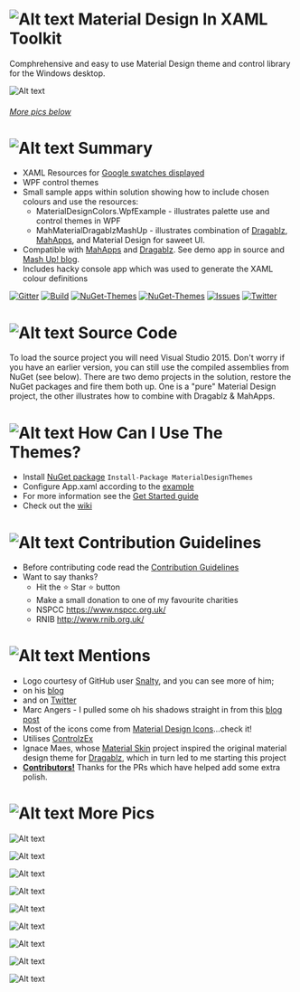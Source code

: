 # ![Alt text](web/images/MD4XAML64.png "Material Design In XAML Toolkit") Material Design In XAML Toolkit

Comphrehensive and easy to use Material Design theme and control library for the Windows desktop.

![Alt text](web/images/MashUp.gif "Material Design Demo")

###### [More pics below](#MorePics)

# ![Alt text](web/images/MD4XAML28.png "Summary") Summary

 * XAML Resources for [Google swatches displayed](http://www.google.co.uk/design/spec/style/color.html#color-ui-color-application)
 * WPF control themes
 * Small sample apps within solution showing how to include chosen colours and use the resources:
   * MaterialDesignColors.WpfExample - illustrates palette use and control themes in WPF
   * MahMaterialDragablzMashUp - illustrates combination of [Dragablz](https://github.com/ButchersBoy/Dragablz), [MahApps](https://github.com/MahApps/MahApps.Metro), and Material Design for saweet UI.
 * Compatible with [MahApps](http://mahapps.com) and [Dragablz](https://github.com/ButchersBoy/Dragablz).  See demo app in source and [Mash Up! blog](http://dragablz.net/2015/02/25/material-design-in-xaml-mash-up/).
 * Includes hacky console app which was used to generate the XAML colour definitions

[![Gitter](https://img.shields.io/badge/Gitter-Join%20Chat-green.svg?style=flat-square)](https://gitter.im/ButchersBoy/MaterialDesignInXamlToolkit)
[![Build](https://img.shields.io/appveyor/ci/ButchersBoy/MaterialDesignInXamlToolkit.svg?style=flat-square)](https://ci.appveyor.com/project/ButchersBoy/materialdesigninxamltoolkit)
[![NuGet-Themes](https://img.shields.io/nuget/dt/MaterialDesignThemes.svg?label=NuGet-Themes&style=flat-square)](https://www.nuget.org/packages/MaterialDesignThemes/)
[![NuGet-Themes](https://img.shields.io/nuget/dt/MaterialDesignColors.svg?label=NuGet-Colors&style=flat-square)](https://www.nuget.org/packages/MaterialDesignColors/)
[![Issues](https://img.shields.io/github/issues/ButchersBoy/MaterialDesignInXamlToolkit.svg?style=flat-square)](https://github.com/ButchersBoy/MaterialDesignInXamlToolkit/issues)
[![Twitter](https://img.shields.io/badge/twitter-%40james__willock-55acee.svg?style=flat-square)](https://twitter.com/James_Willock)

# ![Alt text](web/images/MD4XAML28.png "How Can I Use The Themes?") Source Code
To load the source project you will need Visual Studio 2015.  Don't worry if you have an earlier version, you can still use the compiled assemblies from NuGet (see below).  There are two demo projects in the solution, restore the NuGet packages and fire them both up.  One is a "pure" Material Design project, the other illustrates how to combine with Dragablz & MahApps.

# ![Alt text](web/images/MD4XAML28.png "How Can I Use The Themes?") How Can I Use The Themes?

* Install [NuGet package](https://www.nuget.org/packages/MaterialDesignThemes/) ```Install-Package MaterialDesignThemes```
* Configure App.xaml according to the [example](MainDemo.Wpf/App.xaml)
* For more information see the [Get Started guide](http://materialdesigninxaml.net/#getStarted)
* Check out the [wiki](https://github.com/ButchersBoy/MaterialDesignInXamlToolkit/wiki)

# ![Alt text](web/images/MD4XAML28.png "Contributions") Contribution Guidelines

* Before contributing code read the [Contribution Guidelines](CONTRIBUTING.md)
* Want to say thanks?
  *  Hit the :star: Star :star: button
  *  Make a small donation to one of my favourite charities
    * NSPCC https://www.nspcc.org.uk/
    * RNIB http://www.rnib.org.uk/

# ![Alt text](web/images/MD4XAML28.png "Mentions") Mentions

* Logo courtesy of GitHub user [Snalty](https://github.com/snalty), and you can see more of him;
 * on his [blog](http://holothere.tumblr.com/)
 * and on [Twitter](https://twitter.com/snalty)
* Marc Angers - I pulled some oh his shadows straight in from this [blog post](http://marcangers.com/material-design-shadows-in-wpf/)
* Most of the icons come from [Material Design Icons](https://materialdesignicons.com/)...check it!
* Utilises [ControlzEx](https://github.com/ControlzEx/ControlzEx)
* Ignace Maes, whose [Material Skin](https://github.com/IgnaceMaes/MaterialSkin) project inspired the original material design theme for [Dragablz](https://github.com/ButchersBoy/Dragablz), which in turn led to me starting this project
* **[Contributors!](https://github.com/ButchersBoy/MaterialDesignInXamlToolkit/graphs/contributors)**  Thanks for the PRs which have helped add some extra polish.  

# <a name="MorePics"></a>![Alt text](web/images/MD4XAML28.png "More Pics") More Pics

![Alt text](web/images/ClockDemo.gif "Clock Demo")

![Alt text](web/images/MultiFloatingActionButton.gif "Floating Action Button")

![Alt text](web/images/DatePicker.gif "Date Picker & Calendar")

![Alt text](web/images/Cards.png "Cards")

![Alt text](web/images/FieldsDemo.gif "Fields Demo")

![Alt text](web/images/MenusDemo.jpg "Menus")

![Alt text](web/images/Dialogs.gif "Dialogs")

![Alt text](web/images/SliderDemo.gif "Sliders")

![Alt text](https://dragablz.files.wordpress.com/2015/02/materialdesigndemo23.png "Material Design Themes")

